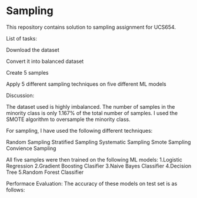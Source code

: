 # Sampling


This repository contains solution to sampling assignment for UCS654.

List of tasks:

 Download the dataset
 
 Convert it into balanced dataset
 
 Create 5 samples
 
 Apply 5 different sampling techniques on five different ML models
 
Discussion:

The dataset used is highly imbalanced. The number of samples in the minority class is only 1.167% of the total number of samples. I used the SMOTE algorithm to oversample the minority class.


For sampling, I have used the following different techniques:


Random Sampling
Stratified Sampling
Systematic Sampling
Smote Sampling
Convience Sampling

All five samples were then trained on the following ML models:
1.Logistic Regression
2.Gradient Boosting Clasifier
3.Naive Bayes Classifier
4.Decision Tree
5.Random Forest Classifier

Performace Evaluation:
The accuracy of these models on test set is as follows:

